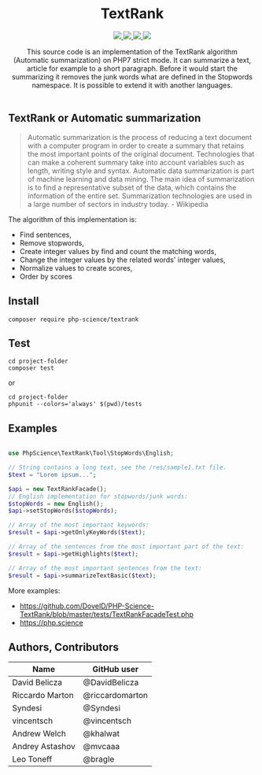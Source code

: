 <h1 align="center">
TextRank
</h1>

<p align="center">
    <a href="https://github.com/PHP-Science/TextRank/actions">
		<img src="https://github.com/php-science/textrank/workflows/tests/badge.svg"/>
	</a>
	<a href="https://packagist.org/packages/php-science/textrank">
	    <img src="https://poser.pugx.org/php-science/textrank/v/stable.svg" />
	</a>
	<a href="https://packagist.org/packages/php-science/textrank">
        <img src="https://poser.pugx.org/php-science/textrank/downloads"/>
    </a>
	<a href="https://github.com/PHP-Science/TextRank/blob/master/LICENSE">
        <img src="https://img.shields.io/badge/license-MIT-FFF300.svg"/>
    </a>
</p>

<p align="center">
This source code is an implementation of the TextRank algorithm (Automatic summarization) on PHP7 strict mode. It can summarize a text, article for example to a short paragraph. Before it would start the summarizing it removes the junk words what are defined in the Stopwords namespace. It is possible to extend it with another languages.
<br />
<br />
</p>

## TextRank or Automatic summarization
> Automatic summarization is the process of reducing a text document with a computer program in order to create a summary that retains the most important points of the original document. Technologies that can make a coherent summary take into account variables such as length, writing style and syntax. Automatic data summarization is part of machine learning and data mining. The main idea of summarization is to find a representative subset of the data, which contains the information of the entire set. Summarization technologies are used in a large number of sectors in industry today. - Wikipedia

The algorithm of this implementation is:
* Find sentences,
* Remove stopwords,
* Create integer values by find and count the matching words,
* Change the integer values by the related words' integer values,
* Normalize values to create scores,
* Order by scores

## Install
```
composer require php-science/textrank
```

## Test
```
cd project-folder
composer test
```
or
```
cd project-folder
phpunit --colors='always' $(pwd)/tests
```

## Examples
```php

use PhpScience\TextRank\Tool\StopWords\English;

// String contains a long text, see the /res/sample1.txt file.
$text = "Lorem ipsum...";

$api = new TextRankFacade();
// English implementation for stopwords/junk words:
$stopWords = new English();
$api->setStopWords($stopWords);

// Array of the most important keywords:
$result = $api->getOnlyKeyWords($text); 

// Array of the sentences from the most important part of the text:
$result = $api->getHighlights($text); 

// Array of the most important sentences from the text:
$result = $api->summarizeTextBasic($text);
```
More examples: 
* https://github.com/DoveID/PHP-Science-TextRank/blob/master/tests/TextRankFacadeTest.php
* https://php.science

## Authors, Contributors

Name | GitHub user
--- | ---
David Belicza | @DavidBelicza
Riccardo Marton | @riccardomarton
Syndesi | @Syndesi 
vincentsch | @vincentsch
Andrew Welch | @khalwat 
Andrey Astashov | @mvcaaa
Leo Toneff | @bragle
